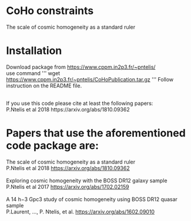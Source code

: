# CoHo constraints 
The scale of cosmic homogeneity as a standard ruler

# Installation
Download package from https://www.cppm.in2p3.fr/~pntelis/ <br />
use command 
''' 
wget https://www.cppm.in2p3.fr/~pntelis/CoHoPublication.tar.gz
'''
Follow instruction on the README file. <br />

<br />
If you use this code please cite at least the following papers: <br />
P.Ntelis et al 2018 https://arxiv.org/abs/1810.09362 <br />


# Papers that use the aforementioned code package are:

The scale of cosmic homogeneity as a standard ruler <br />
P.Ntelis et al 2018 https://arxiv.org/abs/1810.09362  <br /> <br />
Exploring cosmic homogeneity with the BOSS DR12 galaxy sample <br /> 
P.Ntelis et al 2017 https://arxiv.org/abs/1702.02159 <br /> <br />
A 14 h−3 Gpc3 study of cosmic homogeneity using BOSS DR12 quasar sample <br />
P.Laurent, ..., P. Ntelis, et al. https://arxiv.org/abs/1602.09010

